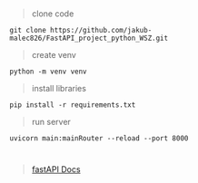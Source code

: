 #
 > clone code
```
git clone https://github.com/jakub-malec826/FastAPI_project_python_WSZ.git
```

 > create venv
```
python -m venv venv
```

 > install libraries
```
pip install -r requirements.txt
```

 > run server
```
uvicorn main:mainRouter --reload --port 8000
```
#
 > [fastAPI Docs](http://127.0.0.1:8000/docs)